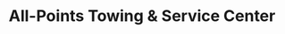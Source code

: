 ---
title: "All-Points Towing & Service Center"
url: /jim-thorpe/all-points-towing-and-service-center/
shop: car repair
---
